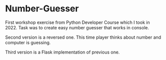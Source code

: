 # Number-Guesser
First workshop exercise from Python Developer Course which I took in 2022. Task was to create easy number guesser that works in console. 

Second version is a reversed one. This time player thinks about number and computer is guessing.

Third version is a Flask implementation of previous one.
